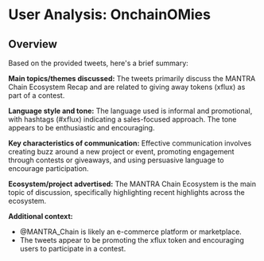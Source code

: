 # User Analysis: OnchainOMies

## Overview

Based on the provided tweets, here's a brief summary:

**Main topics/themes discussed:**
The tweets primarily discuss the MANTRA Chain Ecosystem Recap and are related to giving away tokens (xflux) as part of a contest.

**Language style and tone:**
The language used is informal and promotional, with hashtags (#xflux) indicating a sales-focused approach. The tone appears to be enthusiastic and encouraging.

**Key characteristics of communication:**
Effective communication involves creating buzz around a new project or event, promoting engagement through contests or giveaways, and using persuasive language to encourage participation.

**Ecosystem/project advertised:**
The MANTRA Chain Ecosystem is the main topic of discussion, specifically highlighting recent highlights across the ecosystem.

**Additional context:**

* @MANTRA_Chain is likely an e-commerce platform or marketplace.
* The tweets appear to be promoting the xflux token and encouraging users to participate in a contest.